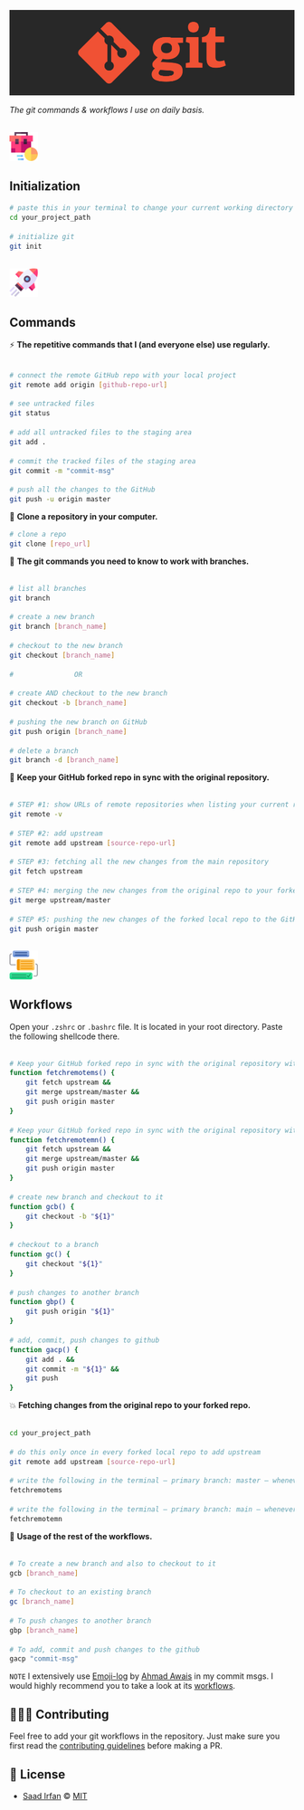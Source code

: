 ![git-commands-workflows](images/cover.jpg)

*The git commands & workflows I use on daily basis.*

<br />

<img src="./images/suitcase.png" width="10%" />

## Initialization

```sh
# paste this in your terminal to change your current working directory to the project directory
cd your_project_path

# initialize git
git init
```

<br />

<img src="./images/rocket.png" width="10%" />

## Commands

⚡️ **The repetitive commands that I (and everyone else) use regularly.**

```sh

# connect the remote GitHub repo with your local project
git remote add origin [github-repo-url]

# see untracked files
git status

# add all untracked files to the staging area
git add .

# commit the tracked files of the staging area
git commit -m "commit-msg"

# push all the changes to the GitHub
git push -u origin master

```

🎩 **Clone a repository in your computer.**

```sh
# clone a repo
git clone [repo_url]
```

🌲 **The git commands you need to know to work with branches.**

```sh

# list all branches
git branch

# create a new branch
git branch [branch_name]

# checkout to the new branch
git checkout [branch_name]

# 				OR

# create AND checkout to the new branch
git checkout -b [branch_name]

# pushing the new branch on GitHub
git push origin [branch_name]

# delete a branch
git branch -d [branch_name]

```

🎯 **Keep your GitHub forked repo in sync with the original repository.**

```sh

# STEP #1: show URLs of remote repositories when listing your current remote connections
git remote -v

# STEP #2: add upstream
git remote add upstream [source-repo-url]

# STEP #3: fetching all the new changes from the main repository
git fetch upstream

# STEP #4: merging the new changes from the original repo to your forked local repo
git merge upstream/master

# STEP #5: pushing the new changes of the forked local repo to the GitHub
git push origin master

```

<br/>

<img src="./images/workflow.png" width="10%" />

## Workflows

Open your `.zshrc` or `.bashrc` file. It is located in your root directory. Paste the following shellcode there.

```sh

# Keep your GitHub forked repo in sync with the original repository with master as the primary branch
function fetchremotems() {
	git fetch upstream &&
	git merge upstream/master &&
	git push origin master
}

# Keep your GitHub forked repo in sync with the original repository with master as the primary branch
function fetchremotemn() {
	git fetch upstream &&
	git merge upstream/master &&
	git push origin master
}

# create new branch and checkout to it
function gcb() {
	git checkout -b "${1}"
}

# checkout to a branch
function gc() {
	git checkout "${1}"
}

# push changes to another branch
function gbp() {
	git push origin "${1}"
}

# add, commit, push changes to github
function gacp() {
	git add . &&
	git commit -m "${1}" &&
	git push
}

```

💥 **Fetching changes from the original repo to your forked repo.**

```sh

cd your_project_path

# do this only once in every forked local repo to add upstream
git remote add upstream [source-repo-url]

# write the following in the terminal – primary branch: master – whenever you need to fetch the changes
fetchremotems

# write the following in the terminal – primary branch: main – whenever you need to fetch the changes
fetchremotemn

```

🎲 **Usage of the rest of the workflows.**

```sh

# To create a new branch and also to checkout to it
gcb [branch_name]

# To checkout to an existing branch
gc [branch_name]

# To push changes to another branch
gbp [branch_name]

# To add, commit and push changes to the github
gacp "commit-msg"

```

` NOTE ` I extensively use [Emoji-log](https://github.com/ahmadawais/emoji-log) by [Ahmad Awais](http://github.com/ahmadawais) in my commit msgs. I would highly recommend you to take a look at its [workflows](https://github.com/ahmadawais/emoji-log###THE%20WORKFLOW%20&%20MEANINGS).

## 👨🏻‍💻 Contributing

Feel free to add your git workflows in the repository. Just make sure you first read the [contributing guidelines](https://github.com/msaaddev/git-commands-workflows/blob/master/contributing.md) before making a PR.

## 🔑 License

- [Saad Irfan](https://github.com/msaaddev) © [MIT](https://github.com/msaaddev/git-commands-workflows/blob/master/LICENSE)
